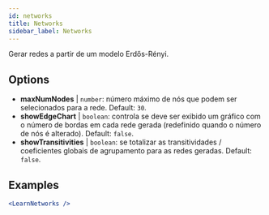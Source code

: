 ```yaml
---
id: networks
title: Networks
sidebar_label: Networks
---
```


Gerar redes a partir de um modelo Erdős-Rényi.

## Options

* __maxNumNodes__ | `number`: número máximo de nós que podem ser selecionados para a rede. Default: `30`.
* __showEdgeChart__ | `boolean`: controla se deve ser exibido um gráfico com o número de bordas em cada rede gerada (redefinido quando o número de nós é alterado). Default: `false`.
* __showTransitivities__ | `boolean`: se totalizar as transitividades / coeficientes globais de agrupamento para as redes geradas. Default: `false`.


## Examples

```jsx live
<LearnNetworks />
```

